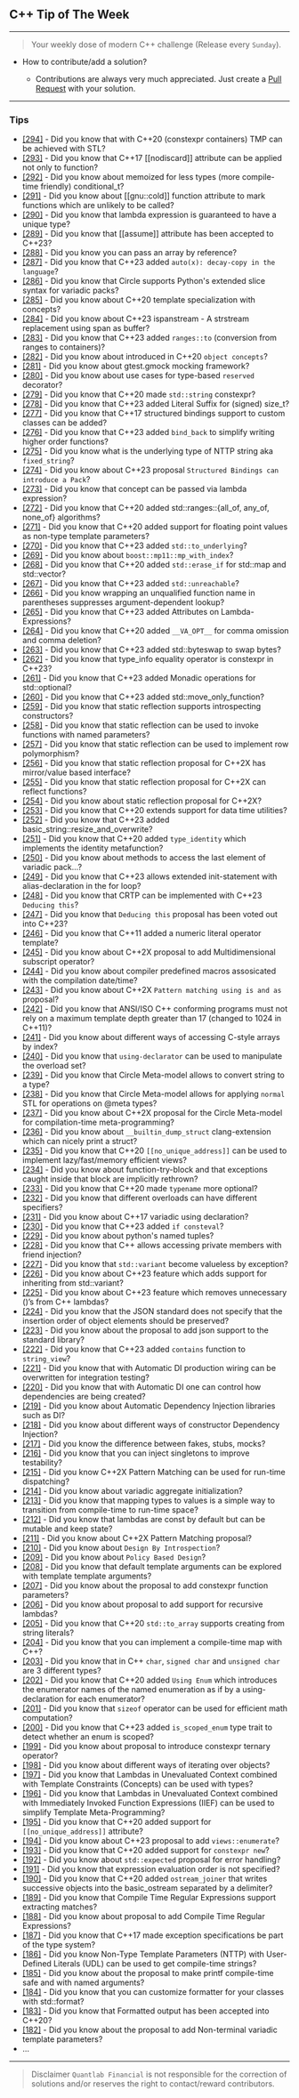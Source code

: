 ## C++ Tip of The Week
---

> Your weekly dose of modern C++ challenge (Release every `Sunday`).

* How to contribute/add a solution?

  * Contributions are always very much appreciated. Just create a [Pull Request](https://docs.github.com/en/github/collaborating-with-issues-and-pull-requests/creating-a-pull-request) with your solution.

---

### Tips

* [[294]](tips/294.md) - Did you know that with C++20 (constexpr containers) TMP can be achieved with STL?
* [[293]](tips/293.md) - Did you know that C++17 [[nodiscard]] attribute can be applied not only to function?
* [[292]](tips/292.md) - Did you know about memoized for less types (more compile-time friendly) conditional_t?
* [[291]](tips/291.md) - Did you know about [[gnu::cold]] function attribute to mark functions which are unlikely to be called?
* [[290]](tips/290.md) - Did you know that lambda expression is guaranteed to have a unique type?
* [[289]](tips/289.md) - Did you know that [[assume]] attribute has been accepted to C++23?
* [[288]](tips/288.md) - Did you know you can pass an array by reference?
* [[287]](tips/287.md) - Did you know that C++23 added `auto(x): decay-copy in the language`?
* [[286]](tips/286.md) - Did you know that Circle supports Python's extended slice syntax for variadic packs?
* [[285]](tips/285.md) - Did you know about C++20 template specialization with concepts?
* [[284]](tips/284.md) - Did you know about C++23 ispanstream - A strstream replacement using span<charT> as buffer?
* [[283]](tips/283.md) - Did you know that C++23 added `ranges::to` (conversion from ranges to containers)?
* [[282]](tips/282.md) - Did you know about introduced in C++20 `object concepts`?
* [[281]](tips/281.md) - Did you know about gtest.gmock mocking framework?
* [[280]](tips/280.md) - Did you know about use cases for type-based `reserved` decorator?
* [[279]](tips/279.md) - Did you know that C++20 made `std::string` constexpr?
* [[278]](tips/278.md) - Did you know that C++23 added Literal Suffix for (signed) size_t?
* [[277]](tips/277.md) - Did you know that C++17 structured bindings support to custom classes can be added?
* [[276]](tips/276.md) - Did you know that C++23 added `bind_back` to simplify writing higher order functions?
* [[275]](tips/275.md) - Did you know what is the underlying type of NTTP string aka `fixed_string`?
* [[274]](tips/274.md) - Did you know about C++23 proposal `Structured Bindings can introduce a Pack`?
* [[273]](tips/273.md) - Did you know that concept can be passed via lambda expression?
* [[272]](tips/272.md) - Did you know that C++20 added std::ranges::{all_of, any_of, none_of} algorithms?
* [[271]](tips/271.md) - Did you know that C++20 added support for floating point values as non-type template parameters?
* [[270]](tips/270.md) - Did you know that C++23 added `std::to_underlying`?
* [[269]](tips/269.md) - Did you know about `boost::mp11::mp_with_index`?
* [[268]](tips/268.md) - Did you know that C++20 added `std::erase_if` for std::map and std::vector?
* [[267]](tips/267.md) - Did you know that C++23 added `std::unreachable`?
* [[266]](tips/266.md) - Did you know wrapping an unqualified function name in parentheses suppresses argument-dependent lookup?
* [[265]](tips/265.md) - Did you know that C++23 added Attributes on Lambda-Expressions?
* [[264]](tips/264.md) - Did you know that C++20 added `__VA_OPT__` for comma omission and comma deletion?
* [[263]](tips/263.md) - Did you know that C++23 added std::byteswap to swap bytes?
* [[262]](tips/262.md) - Did you know that type_info equality operator is constexpr in C++23?
* [[261]](tips/261.md) - Did you know that C++23 added Monadic operations for std::optional?
* [[260]](tips/260.md) - Did you know that C++23 added std::move_only_function?
* [[259]](tips/259.md) - Did you know that static reflection supports introspecting constructors?
* [[258]](tips/258.md) - Did you know that static reflection can be used to invoke functions with named parameters?
* [[257]](tips/257.md) - Did you know that static reflection can be used to implement row polymorphism?
* [[256]](tips/256.md) - Did you know that static reflection proposal for C++2X has mirror/value based interface?
* [[255]](tips/255.md) - Did you know that static reflection proposal for C++2X can reflect functions?
* [[254]](tips/254.md) - Did you know about static reflection proposal for C++2X?
* [[253]](tips/253.md) - Did you know that C++20 extends support for data time utilities?
* [[252]](tips/252.md) - Did you know that C++23 added basic_string::resize_and_overwrite?
* [[251]](tips/251.md) - Did you know that C++20 added `type_identity` which implements the identity metafunction?
* [[250]](tips/250.md) - Did you know about methods to access the last element of variadic pack...?
* [[249]](tips/249.md) - Did you know that C++23 allows extended init-statement with alias-declaration in the for loop?
* [[248]](tips/248.md) - Did you know that CRTP can be implemented with C++23 `Deducing this`?
* [[247]](tips/247.md) - Did you know that `Deducing this` proposal has been voted out into C++23?
* [[246]](tips/246.md) - Did you know that C++11 added a numeric literal operator template?
* [[245]](tips/245.md) - Did you know about C++2X proposal to add Multidimensional subscript operator?
* [[244]](tips/244.md) - Did you know about compiler predefined macros assosicated with the compilation date/time?
* [[243]](tips/243.md) - Did you know about C++2X `Pattern matching using is and as` proposal?
* [[242]](tips/242.md) - Did you know that ANSI/ISO C++ conforming programs must not rely on a maximum template depth greater than 17 (changed to 1024 in C++11)?
* [[241]](tips/241.md) - Did you know about different ways of accessing C-style arrays by index?
* [[240]](tips/240.md) - Did you know that `using-declarator` can be used to manipulate the overload set?
* [[239]](tips/239.md) - Did you know that Circle Meta-model allows to convert string to a type?
* [[238]](tips/238.md) - Did you know that Circle Meta-model allows for applying `normal` STL for operations on @meta types?
* [[237]](tips/237.md) - Did you know about C++2X proposal for the Circle Meta-model for compilation-time meta-programming?
* [[236]](tips/236.md) - Did you know about `__builtin_dump_struct` clang-extension which can nicely print a struct?
* [[235]](tips/235.md) - Did you know that C++20 `[[no_unique_address]]` can be used to implement lazy/fast/memory efficient views?
* [[234]](tips/234.md) - Did you know about function-try-block and that exceptions caught inside that block are implicitly rethrown?
* [[233]](tips/233.md) - Did you know that C++20 made `typename` more optional?
* [[232]](tips/232.md) - Did you know that different overloads can have different specifiers?
* [[231]](tips/231.md) - Did you know about C++17 variadic using declaration?
* [[230]](tips/230.md) - Did you know that C++23 added `if consteval`?
* [[229]](tips/229.md) - Did you know about python's named tuples?
* [[228]](tips/228.md) - Did you know that C++ allows accessing private members with friend injection?
* [[227]](tips/227.md) - Did you know that `std::variant` become valueless by exception?
* [[226]](tips/226.md) - Did you know about C++23 feature which adds support for inheriting from std::variant?
* [[225]](tips/225.md) - Did you know about C++23 feature which removes unnecessary ()’s from C++ lambdas?
* [[224]](tips/224.md) - Did you know that the JSON standard does not specify that the insertion order of object elements should be preserved?
* [[223]](tips/223.md) - Did you know about the proposal to add json support to the standard library?
* [[222]](tips/222.md) - Did you know that C++23 added `contains` function to `string_view`?
* [[221]](tips/221.md) - Did you know that with Automatic DI production wiring can be overwritten for integration testing?
* [[220]](tips/220.md) - Did you know that with Automatic DI one can control how dependencies are being created?
* [[219]](tips/219.md) - Did you know about Automatic Dependency Injection libraries such as DI?
* [[218]](tips/218.md) - Did you know about different ways of constructor Dependency Injection?
* [[217]](tips/217.md) - Did you know the difference between fakes, stubs, mocks?
* [[216]](tips/216.md) - Did you know that you can inject singletons to improve testability?
* [[215]](tips/215.md) - Did you know C++2X Pattern Matching can be used for run-time dispatching?
* [[214]](tips/214.md) - Did you know about variadic aggregate initialization?
* [[213]](tips/213.md) - Did you know that mapping types to values is a simple way to transition from compile-time to run-time space?
* [[212]](tips/212.md) - Did you know that lambdas are const by default but can be mutable and keep state?
* [[211]](tips/211.md) - Did you know about C++2X Pattern Matching proposal?
* [[210]](tips/210.md) - Did you know about `Design By Introspection`?
* [[209]](tips/209.md) - Did you know about `Policy Based Design`?
* [[208]](tips/208.md) - Did you know that default template arguments can be explored with template template arguments?
* [[207]](tips/207.md) - Did you know about the proposal to add constexpr function parameters?
* [[206]](tips/206.md) - Did you know about proposal to add support for recursive lambdas?
* [[205]](tips/205.md) - Did you know that C++20 `std::to_array` supports creating from string literals?
* [[204]](tips/204.md) - Did you know that you can implement a compile-time map with C++?
* [[203]](tips/203.md) - Did you know that in C++ `char`, `signed char` and `unsigned char` are 3 different types?
* [[202]](tips/202.md) - Did you know that C++20 added `Using Enum` which introduces the enumerator names of the named enumeration as if by a using-declaration for each enumerator?
* [[201]](tips/201.md) - Did you know that `sizeof` operator can be used for efficient math computation?
* [[200]](tips/200.md) - Did you know that C++23 added `is_scoped_enum` type trait to detect whether an enum is scoped?
* [[199]](tips/199.md) - Did you know about proposal to introduce constexpr ternary operator?
* [[198]](tips/198.md) - Did you know about different ways of iterating over objects?
* [[197]](tips/197.md) - Did you know that Lambdas in Unevaluated Context combined with Template Constraints (Concepts) can be used with types?
* [[196]](tips/196.md) - Did you know that Lambdas in Unevaluated Context combined with Immediately Invoked Function Expressions (IIEF) can be used to simplify Template Meta-Programming?
* [[195]](tips/195.md) - Did you know that C++20 added support for `[[no_unique_address]]` attribute?
* [[194]](tips/194.md) - Did you know about C++23 proposal to add `views::enumerate`?
* [[193]](tips/193.md) - Did you know that C++20 added support for `constexpr new`?
* [[192]](tips/192.md) - Did you know about `std::expected` proposal for error handling?
* [[191]](tips/191.md) - Did you know that expression evaluation order is not specified?
* [[190]](tips/190.md) - Did you know that C++20 added `ostream_joiner` that writes successive objects into the basic_ostream separated by a delimiter?
* [[189]](tips/189.md) - Did you know that Compile Time Regular Expressions support extracting matches?
* [[188]](tips/188.md) - Did you know about proposal to add Compile Time Regular Expressions?
* [[187]](tips/187.md) - Did you know that C++17 made exception specifications be part of the type system?
* [[186]](tips/186.md) - Did you know Non-Type Template Parameters (NTTP) with User-Defined Literals (UDL) can be used to get compile-time strings?
* [[185]](tips/185.md) - Did you know about the proposal to make printf compile-time safe and with named arguments?
* [[184]](tips/184.md) - Did you know that you can customize formatter for your classes with std::format?
* [[183]](tips/183.md) - Did you know that Formatted output has been accepted into C++20?
* [[182]](tips/182.md) - Did you know about the proposal to add Non-terminal variadic template parameters?
* ...

---

> Disclaimer `Quantlab Financial` is not responsible for the correction of solutions and/or reserves the right to contact/reward contributors.

